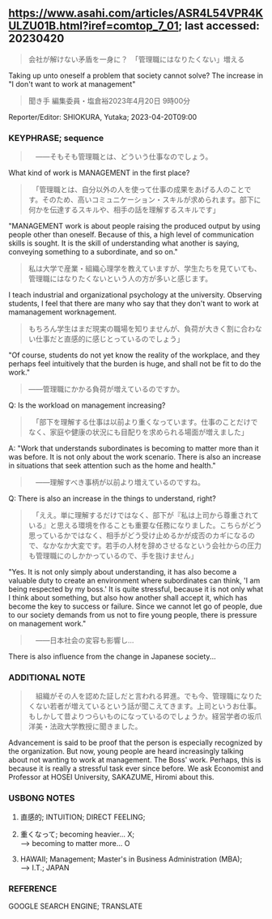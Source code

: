 ## https://www.asahi.com/articles/ASR4L54VPR4KULZU01B.html?iref=comtop_7_01; last accessed: 20230420

> 会社が解けない矛盾を一身に？　「管理職にはなりたくない」増える

Taking up unto oneself a problem that society cannot solve? The increase in "I don't want to work at management"

> 聞き手 編集委員・塩倉裕2023年4月20日 9時00分

Reporter/Editor: SHIOKURA, Yutaka; 2023-04-20T09:00 

### KEYPHRASE; sequence

>　――そもそも管理職とは、どういう仕事なのでしょう。

What kind of work is MANAGEMENT in the first place?

>　「管理職とは、自分以外の人を使って仕事の成果をあげる人のことです。そのため、高いコミュニケーション・スキルが求められます。部下に何かを伝達するスキルや、相手の話を理解するスキルです」

"MANAGEMENT work is about people raising the produced output by using people other than oneself. Because of this, a high level of communication skills is sought. It is the skill of understanding what another is saying, conveying something to a subordinate, and so on."

> 私は大学で産業・組織心理学を教えていますが、学生たちを見ていても、管理職にはなりたくないという人の方が多いと感じます。

I teach industrial and organizational psychology at the university. Observing students, I feel that there are many who say that they don't want to work at mamanagement worknagement.

> もちろん学生はまだ現実の職場を知りませんが、負荷が大きく割に合わない仕事だと直感的に感じとっているのでしょう」

"Of course, students do not yet know the reality of the workplace, and they perhaps feel intuitively that the burden is huge, and shall not be fit to do the work."

> ――管理職にかかる負荷が増えているのですか。

Q: Is the workload on management increasing?

>　「部下を理解する仕事は以前より重くなっています。仕事のことだけでなく、家庭や健康の状況にも目配りを求められる場面が増えました」

A: "Work that understands subordinates is becoming to matter more than it was before. It is not only about the work scenario. There is also an increase in situations that seek attention such as the home and health."

>　――理解すべき事柄が以前より増えているのですね。

Q: There is also an increase in the things to understand, right?

>　「ええ。単に理解するだけではなく、部下が『私は上司から尊重されている』と思える環境を作ることも重要な任務になりました。こちらがどう思っているかではなく、相手がどう受け止めるかが成否のカギになるので、なかなか大変です。若手の人材を辞めさせるなという会社からの圧力も管理職にのしかかっているので、手を抜けません」

"Yes. It is not only simply about understanding, it has also become a valuable duty to create an environment where subordinates can think, 'I am being respected by my boss.' It is quite stressful, because it is not only what I think about something, but also how another shall accept it, which has become the key to success or failure. Since we cannot let go of people, due to our society demands from us not to fire young people, there is pressure on management work."

>　――日本社会の変容も影響し…

There is also influence from the change in Japanese society...

### ADDITIONAL NOTE

>　組織がその人を認めた証しだと言われる昇進。でも今、管理職になりたくない若者が増えているという話が聞こえてきます。上司というお仕事。もしかして昔よりつらいものになっているのでしょうか。経営学者の坂爪洋美・法政大学教授に聞きました。

Advancement is said to be proof that the person is especially recognized by the organization. But now, young people are heard increasingly talking about not wanting to work at management. The Boss' work. Perhaps, this is because it is really a stressful task ever since before. We ask Economist and Professor at HOSEI University, SAKAZUME, Hiromi about this.

### USBONG NOTES

1) 直感的; INTUITION; DIRECT FEELING;

2) 重くなって; becoming heavier... X;<br/> 
--> becoming to matter more... O

3) HAWAII; Management; Master's in Business Administration (MBA);<br/>
--> I.T.; JAPAN

### REFERENCE

GOOGLE SEARCH ENGINE; TRANSLATE
